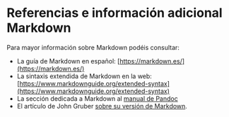 # Referencias e información adicional Markdown

Para mayor información sobre Markdown podéis consultar:

* La guía de Markdown en español: [https://markdown.es/](https://markdown.es/) 
* La sintaxis extendida de Markdown en la web: [https://www.markdownguide.org/extended-syntax](https://www.markdownguide.org/extended-syntax)
* La sección dedicada a Markdown al [manual de Pandoc](https://pandoc.org/manual.html#pandocs-markdown)
* El artículo de John Gruber [sobre su versión de Markdown](https://daringfireball.net/projects/markdown/syntax).